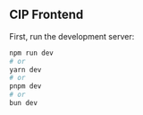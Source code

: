 ## CIP Frontend

First, run the development server:

```bash
npm run dev
# or
yarn dev
# or
pnpm dev
# or
bun dev
```
